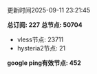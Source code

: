 更新时间2025-09-11 23:21:45

**总订阅: 227**
**总节点: 50704**
- vless节点: 23711
- hysteria2节点: 21

**google ping有效节点: 452**
